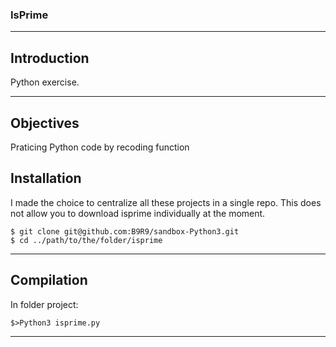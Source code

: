 ### IsPrime

***
## Introduction  
Python exercise. 

***
## Objectives  
Praticing Python code by recoding function

## Installation  
I made the choice to centralize all these projects in a single repo.
This does not allow you to download isprime individually at the moment.
```
$ git clone git@github.com:B9R9/sandbox-Python3.git
$ cd ../path/to/the/folder/isprime
```
***
## Compilation
In folder project:  
```
$>Python3 isprime.py
```
***
